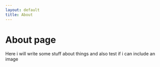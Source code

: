 ```yaml
---
layout: default
title: About
---
```

# About page

Here i will write some stuff about things and also test if i can include an image


